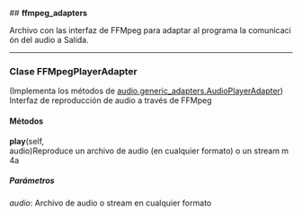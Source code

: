 ## **ffmpeg\_adapters**


Archivo con las interfaz de FFMpeg para adaptar al programa la comunicación del audio a Salida.  

 --- 
 
### Clase **FFMpegPlayerAdapter**
(Implementa los métodos de [audio.generic\_adapters.AudioPlayerAdapter](generic_adapters.md#AudioPlayerAdapter)) 
      Interfaz de reproducción de audio a través de FFMpeg  

#### Métodos 
**play**(self, audio)Reproduce un archivo de audio (en cualquier formato) o un stream m4a
##### Parámetros
*audio*: Archivo de audio o stream en cualquier formato


